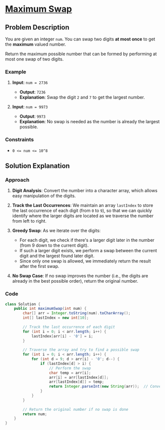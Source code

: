 # [Maximum Swap](https://leetcode.com/problems/maximum-swap/description/?envType=daily-question&envId=2024-10-17)

## Problem Description

You are given an integer `num`. You can swap two digits **at most once** to get the **maximum** valued number.

Return the maximum possible number that can be formed by performing at most one swap of two digits.

### Example

1. **Input**: `num = 2736`
   - **Output**: `7236`
   - **Explanation**: Swap the digit `2` and `7` to get the largest number.

2. **Input**: `num = 9973`
   - **Output**: `9973`
   - **Explanation**: No swap is needed as the number is already the largest possible.

### Constraints

- `0 <= num <= 10^8`

## Solution Explanation

### Approach

1. **Digit Analysis**: Convert the number into a character array, which allows easy manipulation of the digits.

2. **Track the Last Occurrences**: We maintain an array `lastIndex` to store the last occurrence of each digit (from `0` to `9`), so that we can quickly identify where the larger digits are located as we traverse the number from left to right.

3. **Greedy Swap**: As we iterate over the digits:
   - For each digit, we check if there's a larger digit later in the number (from 9 down to the current digit).
   - If such a larger digit exists, we perform a swap between the current digit and the largest found later digit.
   - Since only one swap is allowed, we immediately return the result after the first swap.

4. **No Swap Case**: If no swap improves the number (i.e., the digits are already in the best possible order), return the original number.

### Code

```java
class Solution {
    public int maximumSwap(int num) {
        char[] arr = Integer.toString(num).toCharArray();
        int[] lastIndex = new int[10];
        
        // Track the last occurrence of each digit
        for (int i = 0; i < arr.length; i++) {
            lastIndex[arr[i] - '0'] = i;
        }
        
        // Traverse the array and try to find a possible swap
        for (int i = 0; i < arr.length; i++) {
            for (int d = 9; d > arr[i] - '0'; d--) {
                if (lastIndex[d] > i) {
                    // Perform the swap
                    char temp = arr[i];
                    arr[i] = arr[lastIndex[d]];
                    arr[lastIndex[d]] = temp;
                    return Integer.parseInt(new String(arr));  // Convert the array back to an integer
                }
            }
        }
        
        // Return the original number if no swap is done
        return num;
    }
}
